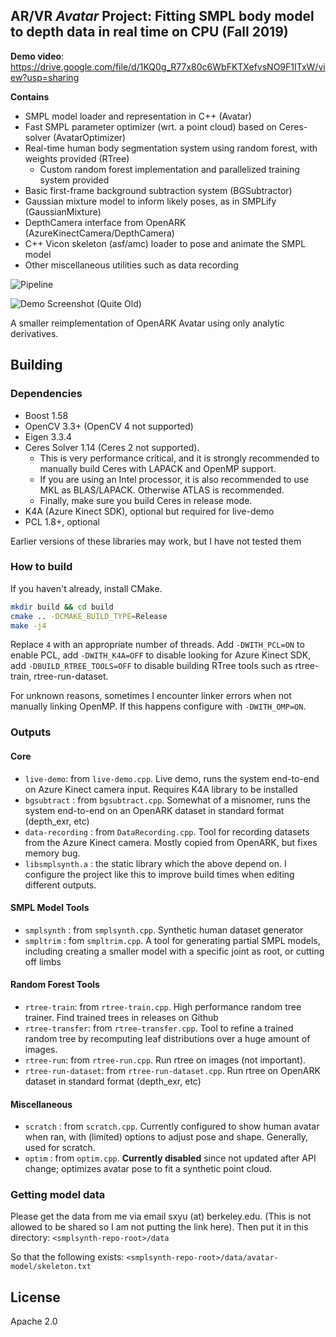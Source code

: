 ## AR/VR *Avatar* Project: Fitting SMPL body model to depth data in real time on CPU (Fall 2019)

**Demo video**: <https://drive.google.com/file/d/1KQ0g_R77x80c6WbFKTXefvsNO9F1ITxW/view?usp=sharing>

**Contains**
- SMPL model loader and representation in C++ (Avatar)
- Fast SMPL parameter optimizer (wrt. a point cloud) based on Ceres-solver (AvatarOptimizer)
- Real-time human body segmentation system using random forest, with weights provided (RTree)
   - Custom random forest implementation and parallelized training system provided
- Basic first-frame background subtraction system (BGSubtractor)
- Gaussian mixture model to inform likely poses, as in SMPLify (GaussianMixture)
- DepthCamera interface from OpenARK (AzureKinectCamera/DepthCamera)
- C++ Vicon skeleton (asf/amc) loader to pose and animate the SMPL model
- Other miscellaneous utilities such as data recording

![Pipeline](https://raw.githubusercontent.com/sxyu/smplsynth/master/images/pipeline.png)

![Demo Screenshot (Quite Old)](https://raw.githubusercontent.com/sxyu/smplsynth/master/images/result.png)

A smaller reimplementation of OpenARK Avatar using only analytic derivatives.

## Building

### Dependencies
- Boost 1.58
- OpenCV 3.3+ (OpenCV 4 not supported)
- Eigen 3.3.4
- Ceres Solver 1.14 (Ceres 2 not supported).
    - This is very performance critical, and it is strongly recommended to manually build Ceres with LAPACK and OpenMP support.   
    - If you are using an Intel processor, it is also recommended to use MKL as BLAS/LAPACK. Otherwise ATLAS is recommended.
    - Finally, make sure you build Ceres in release mode.
- K4A (Azure Kinect SDK), optional but required for live-demo
- PCL 1.8+, optional

Earlier versions of these libraries may work, but I have not tested them

### How to build

If you haven't already, install CMake.

```sh
mkdir build && cd build
cmake .. -DCMAKE_BUILD_TYPE=Release
make -j4
```
Replace `4` with an appropriate number of threads. Add `-DWITH_PCL=ON` to enable PCL, add `-DWITH_K4A=OFF` to disable looking for Azure Kinect SDK, add `-DBUILD_RTREE_TOOLS=OFF` to disable building RTree tools such as rtree-train, rtree-run-dataset.

For unknown reasons, sometimes I encounter linker errors when not manually linking OpenMP. If this happens configure with `-DWITH_OMP=ON`.

### Outputs

#### Core
- `live-demo`: from `live-demo.cpp`. Live demo, runs the system end-to-end on Azure Kinect camera input. Requires K4A library to be installed
- `bgsubtract` : from `bgsubtract.cpp`. Somewhat of a misnomer, runs the system end-to-end on an OpenARK dataset in standard format (depth_exr, etc)
- `data-recording` : from `DataRecording.cpp`. Tool for recording datasets from the Azure Kinect camera. Mostly copied from OpenARK, but fixes memory bug.
- `libsmplsynth.a` : the static library which the above depend on. I configure the project like this to improve build times when editing different outputs.

#### SMPL Model Tools
- `smplsynth` : from `smplsynth.cpp`. Synthetic human dataset generator
- `smpltrim` : fom `smpltrim.cpp`. A tool for generating partial SMPL models, including creating a smaller model with a specific joint as root, or cutting off limbs

#### Random Forest Tools
- `rtree-train`: from `rtree-train.cpp`. High performance random tree trainer. Find trained trees in releases on Github
- `rtree-transfer`: from `rtree-transfer.cpp`. Tool to refine a trained random tree by recomputing leaf distributions over a huge amount of images.
- `rtree-run`: from `rtree-run.cpp`. Run rtree on images (not important).
- `rtree-run-dataset`: from `rtree-run-dataset.cpp`. Run rtree on OpenARK dataset in standard format (depth_exr, etc)

#### Miscellaneous
- `scratch` : from `scratch.cpp`. Currently configured to show human avatar when ran, with (limited) options to adjust pose and shape. Generally, used for scratch.
- `optim` : from `optim.cpp`. **Currently disabled** since not updated after API change; optimizes avatar pose to fit a synthetic point cloud.

### Getting model data

Please get the data from me via email sxyu (at) berkeley.edu. (This is not allowed to be shared so I am not putting the link here). Then put it in this directory:
`<smplsynth-repo-root>/data`

So that the following exists:
`<smplsynth-repo-root>/data/avatar-model/skeleton.txt`

## License
Apache 2.0
